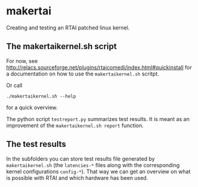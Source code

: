 # makertai
Creating and testing an RTAI patched linux kernel.

## The makertaikernel.sh script

For now, see 
http://relacs.sourceforge.net/plugins/rtaicomedi/index.html#quickinstall
for a documentation on how to use the `makertaikernel.sh` scritpt.

Or call
```
./makertaikernel.sh --help
```
for a quick overview.

The python script `testreport.py` summarizes test results. It is meant
as an improvement of the `makertaikernel.sh report` function.

## The test results

In the subfolders you can store test results file generated by
`makertaikernel.sh` (the `latencies-*` files along with the
corresponding kernel configurations `config-*`). That way we can get
an overview on what is possible with RTAI and which hardware has been
used.